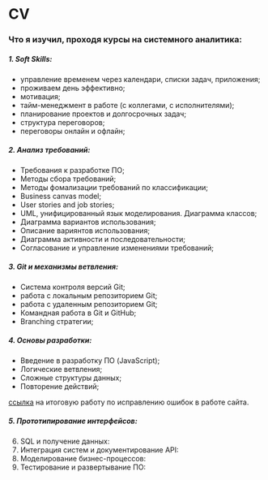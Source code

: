 # CV



### Что я изучил, проходя курсы на cистемного аналитика:

##### 1. Soft Skills:
  * управление временем через календари, списки задач, приложения;
  * проживаем день эффективно;
  * мотивация;
  * тайм-менеджмент в работе (с коллегами, с исполнителями);
  * планирование проектов и долгосрочных задач;
  * структура переговоров;
  * переговоры онлайн и офлайн;
  
##### 2. Анализ требований:
  * Требования к разработке ПО;
  * Методы сбора требований;
  * Методы фомализации требований по классификации;
  * Business canvas model;
  * User stories and job stories;
  * UML, унифицированный язык моделирования. Диаграмма классов;
  * Диаграмма вариантов использования;
  * Описание вариянтов использования;
  * Диаграмма активности и последовательности;
  * Согласование и управление изменениями требований;

##### 3. Git и механизмы ветвления:
  * Система контроля версий Git;
  * работа с локальным репозиторием Git;
  * работа с удаленным репозиторием Git;
  * Командная работа в Git и GitHub;
  * Branching стратегии;

##### 4. Основы разработки:
  * Введение в разработку ПО (JavaScript);
  * Логические ветвления;
  * Сложные структуры данных;
  * Повторение действий;
  
[ссылка](https://sergpolu.github.io/sal-rab-homeworks/) на итоговую работу по исправлению ошибок в работе сайта.


##### 5. Прототипирование интерфейсов:
6. SQL и получение данных:
7. Интеграция систем и документирование API:
8. Моделирование бизнес-процессов:
9. Тестирование и развертывание ПО:
